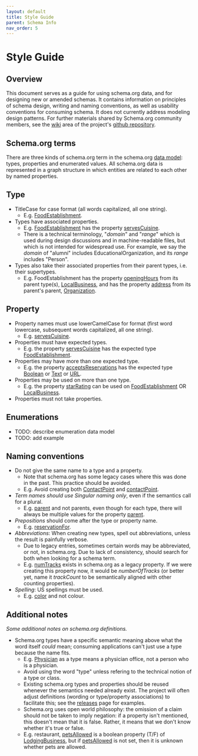 ```yaml
---
layout: default
title: Style Guide
parent: Schema Info
nav_order: 5
---
```



# Style Guide

## Overview

This document serves as a guide for using schema.org data, and for designing new or amended schemas. It contains information on principles of schema design, writing and naming conventions, as well as usability conventions for consuming schema. It does not currently address modeling design patterns. For further materials shared by Schema.org community members, see the [wiki](https://github.com/schemaorg/schemaorg/wiki) area of the project's [github repository](https://github.com/schemaorg/schemaorg/).

## Schema.org terms

There are three kinds of schema.org term in the schema.org [data model](datamodel.html): types, properties and enumerated values. All schema.org data is represented in a graph structure in which entities are related to each other by named properties.

## Type

*   TitleCase for case format (all words capitalized, all one string).
    *   E.g. [FoodEstablishment](/FoodEstablishment).
*   Types have associated properties.
    *   E.g. [FoodEstablishment](https://schema.org/FoodEstablishment) has the property [servesCuisine](https://schema.org/servesCuisine).
    *   There is a technical terminology, "_domain_" and "_range_" which is used during design discussions and in machine-readable files, but which is not intended for widespread use. For example, we say the _domain_ of "alumni" includes EducationalOrganization, and its _range_ includes "Person".
*   Types also take their associated properties from their parent types, i.e. their supertypes.
    *   E.g. FoodEstablishment has the property [openingHours](https://schema.org/openingHours) from its parent type(s), [LocalBusiness](https://schema.org/LocalBusiness), and has the property [address](https://schema.org/address) from its parent's parent, [Organization](https://schema.org/Organization).

## Property

*   Property names must use lowerCamelCase for format (first word lowercase, subsequent words capitalized, all one string).
    *   E.g. [servesCuisine](https://schema.org/servesCuisine).
*   Properties must have expected types.
    *   E.g. the property [servesCuisine](https://schema.org/servesCuisine) has the expected type [FoodEstablishment](https://schema.org/FoodEstablishment).
*   Properties may have more than one expected type.
    *   E.g. the property [acceptsReservations](https://schema.org/acceptsReservations) has the expected type [Boolean](https://schema.org/Boolean) or [Text](https://schema.org/Text) or [URL](https://schema.org/URL).
*   Properties may be used on more than one type.
    *   E.g. the property [starRating](https://schema.org/starRating) can be used on [FoodEstablishment](https://schema.org/FoodEstablishment) OR [LocalBusiness](https://schema.org/LocalBusiness).
*   Properties must not take properties.

## Enumerations

*   TODO: describe enumeration data model
*   TODO: add example

## Naming conventions

*   Do not give the same name to a type and a property.
    *   Note that schema.org has some legacy cases where this was done in the past. This practice should be avoided.
    *   E.g. Avoid creating both [ContactPoint](https://schema.org/ContactPoint) and [contactPoint](https://schema.org/contactPoint).
*   _Term names should use Singular naming only_, even if the semantics call for a plural.
    *   E.g. [parent](https://schema.org/parent) and not parents, even though for each type, there will always be multiple values for the property [parent](https://schema.org/parent).
*   _Prepositions_ should come after the type or property name.
    *   E.g. [reservationFor](https://schema.org/reservationFor).
*   _Abbreviations_: When creating new types, spell out abbreviations, unless the result is painfully verbose.
    *   Due to legacy entries, sometimes certain words may be abbreviated, or not, in schema.org. Due to lack of consistency, should search for both when looking for a schema term.
    *   E.g. [numTracks](https://schema.org/numTracks) exists in schema.org as a legacy property. If we were creating this property now, it would be _numberOfTracks_ (or better yet, name it _trackCount_ to be semantically aligned with other counting properties).
*   _Spelling_: US spellings must be used.
    *   E.g. [color](https://schema.org/color) and not colour.

## Additional notes

_Some additional notes on schema.org definitions._

*   Schema.org types have a specific semantic meaning above what the word itself _could_ mean; consuming applications can't just use a type because the name fits.
    *   E.g. [Physician](https://schema.org/Physician) as a type means a physician office, not a person who is a physician.
    *   Avoid using the word "type" unless refering to the technical notion of a type or class.
    *   Existing schema.org types and properties should be reused whenever the semantics needed already exist. The project will often adjust definitions (wording or type/property associations) to facilitate this; see the [releases](releases.html) page for examples.
    *   Schema.org uses open world philosophy: the omission of a claim should not be taken to imply negation: if a property isn't mentioned, this doesn't mean that it is false. Rather, it means that we don't know whether it's true or false.
    *   E.g. restaurant, [petsAllowed](https://schema.org/petsAllowed) is a boolean property (T/F) of [LodgingBusiness](https://schema.org/LodgingBusiness), but if [petsAllowed](https://schema.org/petsAllowed) is not set, then it is unknown whether pets are allowed.

